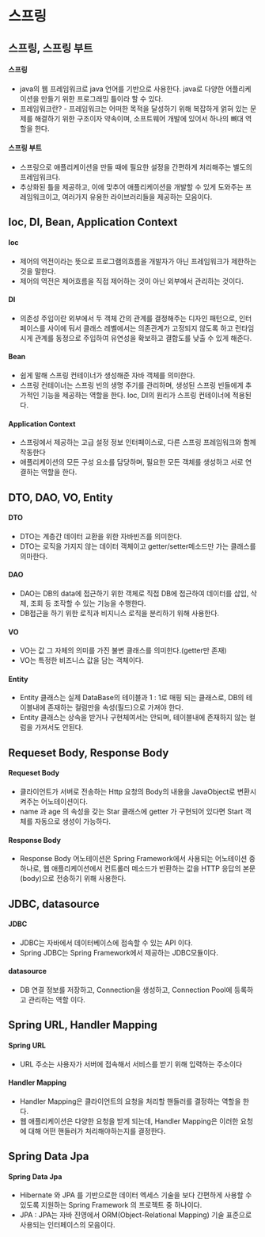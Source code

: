 # 스프링
## 스프링, 스프링 부트
#### 스프링
- java의 웹 프레임워크로 java 언어를 기반으로 사용한다. java로 다양한 어플리케이션을 만들기 위한 프로그래밍 틀이라 할 수 있다.
- 프레임워크란? - 프레임워크는 어떠한 목적을 달성하기 위해 복잡하게 얽혀 있는 문제를 해결하기 위한 구조이자 약속이며, 소프트웨어 개발에 있어서 하나의 뼈대 역할을 한다. 
#### 스프링 부트
- 스프링으로 애플리케이션을 만들 때에 필요한 설정을 간편하게 처리해주는 별도의 프레임워크다.
- 추상화된 틀을 제공하고, 이에 맞추어 애플리케이션을 개발할 수 있게 도와주는 프레임워크이고, 여러가지 유용한 라이브러리들을 제공하는 모음이다.
## Ioc, DI, Bean, Application Context
#### Ioc
- 제어의 역전이라는 뜻으로 프로그램의흐름을 개발자가 아닌 프레임워크가 제한하는 것을 말한다. 
- 제어의 역전은 제어흐름을 직접 제어하는 것이 아닌 외부에서 관리하는 것이다.
#### DI
- 의존성 주입이란 외부에서 두 객체 간의 관계를 결정해주는 디자인 패턴으로, 인터페이스를 사이에 둬서 클래스 레벨에서는 의존관계가 고정되지 않도록 하고 런타임 시게 관계를 동정으로 주입하여 유연성을 확보하고 결합도를 낮출 수 있게 해준다.
#### Bean
- 쉽게 말해 스프링 컨테이너가 생성해준 자바 객체를 의미한다.
- 스프링 컨테이너는 스프링 빈의 생명 주기를 관리하며, 생성된 스프링 빈들에게 추가적인 기능을 제공하는 역할을 한다. Ioc, DI의 원리가 스프링 컨테이너에 적용된다.
#### Application Context
- 스프링에서 제공하는 고급 설정 정보 인터페이스로, 다른 스프링 프레임워크와 함께 작동한다
- 애플리케이션의 모든 구성 요소를 담당하며, 필요한 모든 객체를 생성하고 서로 연결하는 역할을 한다.
## DTO, DAO, VO, Entity
#### DTO
- DTO는 계층간 데이터 교환을 위한 자바빈즈를 의미한다.
- DTO는 로직을 가지지 않는 데이터 객체이고 getter/setter메소드만 가는 클래스를 의마한다.
#### DAO
- DAO는 DB의 data에 접근하기 위한 객체로 직접 DB에 접근하여 데이터를 삽입, 삭제, 조회 등 조작할 수 있는 기능을 수행한다.
- DB접근을 하기 위한 로직과 비지니스 로직을 분리하기 위해 사용한다.
#### VO
- VO는 값 그 자체의 의미를 가진 불변 클래스를 의미한다.(getter만 존재)
- VO는 특정한 비즈니스 값을 담는 객체이다.
#### Entity
- Entity 클래스는 실제 DataBase의 테이블과 1 : 1로 매핑 되는 클래스로, DB의 테이블내에 존재하는 컬럼만을 속성(필드)으로 가져야 한다.
- Entity 클래스는 상속을 받거나 구현체여서는 안되며, 테이블내에 존재하지 않는 컬럼을 가져서도 안된다.
## Requeset Body, Response Body
#### Requeset Body
- 클라이언트가 서버로 전송하는 Http 요청의 Body의 내용을 JavaObject로 변환시켜주는 어노테이션이다.
- name 과 age 의 속성을 갖는 Star 클래스에 getter 가 구현되어 있다면 Start 객체를 자동으로 생성이 가능하다.
#### Response Body
- Response Body 어노테이션은 Spring Framework에서 사용되는 어노테이션 중 하나로, 웹 애플리케이션에서 컨트롤러 메소드가 반환하는 값을 HTTP 응답의 본문 (body)으로 전송하기 위해 사용한다.
## JDBC, datasource
#### JDBC
- JDBC는 자바에서 데이터베이스에 접속할 수 있는 API 이다.
- Spring JDBC는 Spring Framework에서 제공하는 JDBC모듈이다.
#### datasource
- DB 연결 정보를 저장하고, Connection을 생성하고, Connection Pool에 등록하고 관리하는 역할 이다.
## Spring URL, Handler Mapping
#### Spring URL
- URL 주소는 사용자가 서버에 접속해서 서비스를 받기 위해 입력하는 주소이다
#### Handler Mapping
- Handler Mapping은 클라이언트의 요청을 처리할 핸들러를 결정하는 역할을 한다.
- 웹 애플리케이션은 다양한 요청을 받게 되는데, Handler Mapping은 이러한 요청에 대해 어떤 핸들러가 처리해야하는지를 결정한다.
## Spring Data Jpa
#### Spring Data Jpa
-  Hibernate 와 JPA 를 기반으로한 데이터 엑세스 기술을 보다 간편하게 사용할 수 있도록 지원하는 Spring Framework 의 프로젝트 중 하나이다.
- JPA : JPA는 자바 진영에서 ORM(Object-Relational Mapping) 기술 표준으로 사용되는 인터페이스의 모음이다.